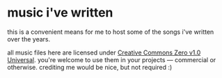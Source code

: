 # music i've written

this is a convenient means for me to host some of the songs i've written over the years.

all music files here are licensed under [Creative Commons Zero v1.0 Universal](https://choosealicense.com/licenses/cc0-1.0/).  you're welcome to use them in your projects — commercial or otherwise.  crediting me would be nice, but not required :)
